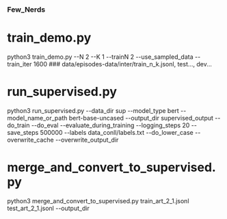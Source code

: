 ### Few_Nerds

# train_demo.py
python3 train_demo.py --N 2 --K 1 --trainN 2 --use_sampled_data --train_iter 1600 ### data/episodes-data/inter/train_n_k.jsonl, test..., dev...


# run_supervised.py

python3 run_supervised.py --data_dir sup --model_type bert --model_name_or_path bert-base-uncased --output_dir supervised_output --do_train --do_eval --evaluate_during_training  --logging_steps 20 --save_steps 500000 --labels data_conll/labels.txt --do_lower_case --overwrite_cache --overwrite_output_dir


# merge_and_convert_to_supervised.py

python3 merge_and_convert_to_supervised.py train_art_2_1.jsonl test_art_2_1.jsonl --output_dir


# 
